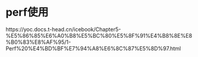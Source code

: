 # perf使用

<div>
https://yoc.docs.t-head.cn/icebook/Chapter5-%E5%86%85%E6%A0%B8%E5%BC%80%E5%8F%91%E4%B8%8E%E8%B0%83%E8%AF%95/1-Perf%20%E4%BD%BF%E7%94%A8%E6%8C%87%E5%8D%97.html
</div>
